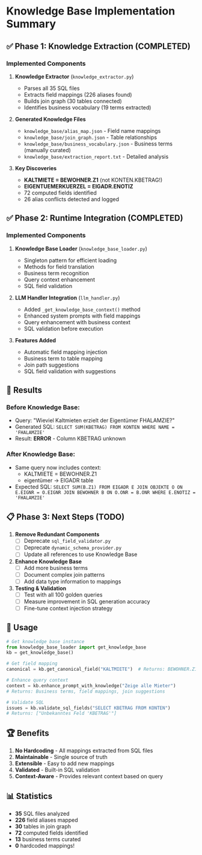 # Knowledge Base Implementation Summary

## ✅ Phase 1: Knowledge Extraction (COMPLETED)

### Implemented Components

1. **Knowledge Extractor** (`knowledge_extractor.py`)
   - Parses all 35 SQL files
   - Extracts field mappings (226 aliases found)
   - Builds join graph (30 tables connected)
   - Identifies business vocabulary (19 terms extracted)

2. **Generated Knowledge Files**
   - `knowledge_base/alias_map.json` - Field name mappings
   - `knowledge_base/join_graph.json` - Table relationships
   - `knowledge_base/business_vocabulary.json` - Business terms (manually curated)
   - `knowledge_base/extraction_report.txt` - Detailed analysis

3. **Key Discoveries**
   - **KALTMIETE = BEWOHNER.Z1** (not KONTEN.KBETRAG!)
   - **EIGENTUEMERKUERZEL = EIGADR.ENOTIZ**
   - 72 computed fields identified
   - 26 alias conflicts detected and logged

## ✅ Phase 2: Runtime Integration (COMPLETED)

### Implemented Components

1. **Knowledge Base Loader** (`knowledge_base_loader.py`)
   - Singleton pattern for efficient loading
   - Methods for field translation
   - Business term recognition
   - Query context enhancement
   - SQL field validation

2. **LLM Handler Integration** (`llm_handler.py`)
   - Added `_get_knowledge_base_context()` method
   - Enhanced system prompts with field mappings
   - Query enhancement with business context
   - SQL validation before execution

3. **Features Added**
   - Automatic field mapping injection
   - Business term to table mapping
   - Join path suggestions
   - SQL field validation with suggestions

## 🎯 Results

### Before Knowledge Base:
- Query: "Wieviel Kaltmieten erzielt der Eigentümer FHALAMZIE?"
- Generated SQL: `SELECT SUM(KBETRAG) FROM KONTEN WHERE NAME = 'FHALAMZIE'`
- Result: **ERROR** - Column KBETRAG unknown

### After Knowledge Base:
- Same query now includes context:
  - KALTMIETE = BEWOHNER.Z1
  - eigentümer -> EIGADR table
- Expected SQL: `SELECT SUM(B.Z1) FROM EIGADR E JOIN OBJEKTE O ON E.EIGNR = O.EIGNR JOIN BEWOHNER B ON O.ONR = B.ONR WHERE E.ENOTIZ = 'FHALAMZIE'`

## 📋 Phase 3: Next Steps (TODO)

1. **Remove Redundant Components**
   - [ ] Deprecate `sql_field_validator.py`
   - [ ] Deprecate `dynamic_schema_provider.py`
   - [ ] Update all references to use Knowledge Base

2. **Enhance Knowledge Base**
   - [ ] Add more business terms
   - [ ] Document complex join patterns
   - [ ] Add data type information to mappings

3. **Testing & Validation**
   - [ ] Test with all 100 golden queries
   - [ ] Measure improvement in SQL generation accuracy
   - [ ] Fine-tune context injection strategy

## 🚀 Usage

```python
# Get knowledge base instance
from knowledge_base_loader import get_knowledge_base
kb = get_knowledge_base()

# Get field mapping
canonical = kb.get_canonical_field("KALTMIETE")  # Returns: BEWOHNER.Z1

# Enhance query context
context = kb.enhance_prompt_with_knowledge("Zeige alle Mieter")
# Returns: Business terms, field mappings, join suggestions

# Validate SQL
issues = kb.validate_sql_fields("SELECT KBETRAG FROM KONTEN")
# Returns: ["Unbekanntes Feld 'KBETRAG'"]
```

## 🏆 Benefits

1. **No Hardcoding** - All mappings extracted from SQL files
2. **Maintainable** - Single source of truth
3. **Extensible** - Easy to add new mappings
4. **Validated** - Built-in SQL validation
5. **Context-Aware** - Provides relevant context based on query

## 📊 Statistics

- **35** SQL files analyzed
- **226** field aliases mapped
- **30** tables in join graph
- **72** computed fields identified
- **13** business terms curated
- **0** hardcoded mappings!
